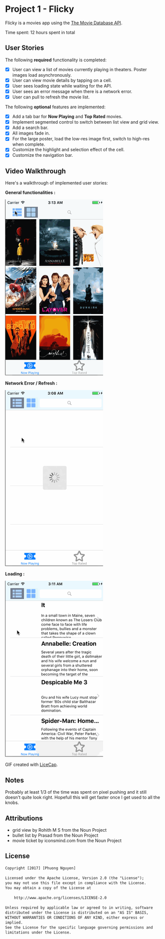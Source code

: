# Project 1 - Flicky

Flicky is a movies app using the [The Movie Database API](http://docs.themoviedb.apiary.io/#).

Time spent: 12 hours spent in total

## User Stories

The following **required** functionality is completed:

- [x] User can view a list of movies currently playing in theaters. Poster images load asynchronously.
- [x] User can view movie details by tapping on a cell.
- [x] User sees loading state while waiting for the API.
- [x] User sees an error message when there is a network error.
- [x] User can pull to refresh the movie list.

The following **optional** features are implemented:

- [x] Add a tab bar for **Now Playing** and **Top Rated** movies.
- [x] Implement segmented control to switch between list view and grid view.
- [x] Add a search bar.
- [x] All images fade in.
- [x] For the large poster, load the low-res image first, switch to high-res when complete.
- [x] Customize the highlight and selection effect of the cell.
- [x] Customize the navigation bar.

## Video Walkthrough

Here's a walkthrough of implemented user stories:

**General functionalities :**

![](gifs/flick-overview.gif)

**Network Error / Refresh :**

![](gifs/flick-nw-error.gif)

**Loading :**

![](gifs/flick-loading.gif)

GIF created with [LiceCap](http://www.cockos.com/licecap/).

## Notes

Probably at least 1/3 of the time was spent on pixel pushing and it still doesn't quite look right. Hopefull this will get faster once I get used to all the knobs.

## Attributions
- grid view by Rohith M S from the Noun Project
- bullet list by Prasad from the Noun Project
- movie ticket by iconsmind.com from the Noun Project

## License

    Copyright [2017] [Phuong Nguyen]

    Licensed under the Apache License, Version 2.0 (the "License");
    you may not use this file except in compliance with the License.
    You may obtain a copy of the License at

        http://www.apache.org/licenses/LICENSE-2.0

    Unless required by applicable law or agreed to in writing, software
    distributed under the License is distributed on an "AS IS" BASIS,
    WITHOUT WARRANTIES OR CONDITIONS OF ANY KIND, either express or implied.
    See the License for the specific language governing permissions and
    limitations under the License.

